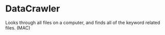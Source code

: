 # DataCrawler
Looks through all files on a computer, and finds all of the keyword related files. (MAC)
